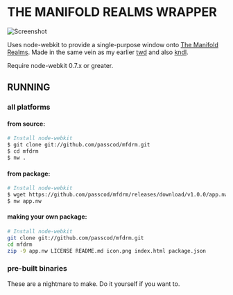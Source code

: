 THE MANIFOLD REALMS WRAPPER
===========================

![Screenshot](https://i.imgur.com/a6oeAlE.png)

Uses node-webkit to provide a single-purpose window
onto [The Manifold Realms]. Made in the same vein as
my earlier [twd](https://github.com/passcod/twd) and
also [kndl](https://github.com/passcod/kndl).

[The Manifold Realms]: http://themanifoldrealms.makopool.com

Require node-webkit 0.7.x or greater.

RUNNING
-------

### all platforms

#### from source:

```bash
# Install node-webkit
$ git clone git://github.com/passcod/mfdrm.git
$ cd mfdrm
$ nw .
```

#### from package:

```bash
# Install node-webkit
$ wget https://github.com/passcod/mfdrm/releases/download/v1.0.0/app.nw
$ nw app.nw
```

#### making your own package:

```bash
# Install node-webkit
git clone git://github.com/passcod/mfdrm.git
cd mfdrm
zip -9 app.nw LICENSE README.md icon.png index.html package.json
```

### pre-built binaries

These are a nightmare to make.
Do it yourself if you want to.
